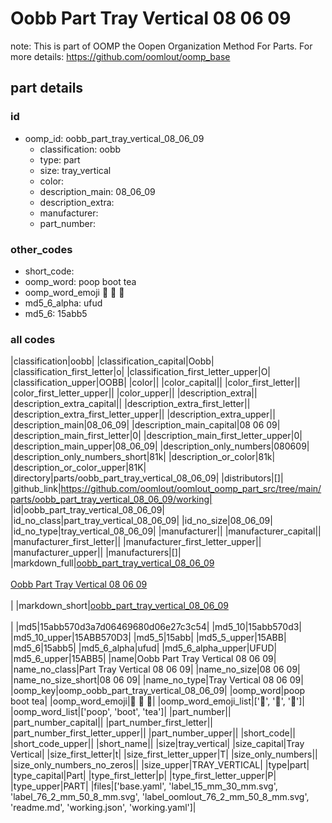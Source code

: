 # Oobb Part Tray Vertical 08 06 09  

note: This is part of OOMP the Oopen Organization Method For Parts. For more details: https://github.com/oomlout/oomp_base

##  part details





### id
* oomp_id: oobb_part_tray_vertical_08_06_09
  * classification: oobb
  * type: part
  * size: tray_vertical
  * color: 
  * description_main: 08_06_09
  * description_extra: 
  * manufacturer: 
  * part_number: 

### other_codes
* short_code: 
* oomp_word: poop boot tea
* oomp_word_emoji :poop: :boot: :tea:
* md5_6_alpha: ufud
* md5_6: 15abb5

### all codes 
|classification|oobb|
|classification_capital|Oobb|
|classification_first_letter|o|
|classification_first_letter_upper|O|
|classification_upper|OOBB|
|color||
|color_capital||
|color_first_letter||
|color_first_letter_upper||
|color_upper||
|description_extra||
|description_extra_capital||
|description_extra_first_letter||
|description_extra_first_letter_upper||
|description_extra_upper||
|description_main|08_06_09|
|description_main_capital|08 06 09|
|description_main_first_letter|0|
|description_main_first_letter_upper|0|
|description_main_upper|08_06_09|
|description_only_numbers|080609|
|description_only_numbers_short|81k|
|description_or_color|81k|
|description_or_color_upper|81K|
|directory|parts/oobb_part_tray_vertical_08_06_09|
|distributors|[]|
|github_link|https://github.com/oomlout/oomlout_oomp_part_src/tree/main/parts/oobb_part_tray_vertical_08_06_09/working|
|id|oobb_part_tray_vertical_08_06_09|
|id_no_class|part_tray_vertical_08_06_09|
|id_no_size|08_06_09|
|id_no_type|tray_vertical_08_06_09|
|manufacturer||
|manufacturer_capital||
|manufacturer_first_letter||
|manufacturer_first_letter_upper||
|manufacturer_upper||
|manufacturers|[]|
|markdown_full|[oobb_part_tray_vertical_08_06_09](https://github.com/oomlout/oomlout_oomp_part_src/tree/main/parts/oobb_part_tray_vertical_08_06_09/working)<br>[](https://github.com/oomlout/oomlout_oomp_part_src/tree/main/parts/oobb_part_tray_vertical_08_06_09/working)<br>[Oobb Part Tray Vertical 08 06 09](https://github.com/oomlout/oomlout_oomp_part_src/tree/main/parts/oobb_part_tray_vertical_08_06_09/working)<br><br>|
|markdown_short|[oobb_part_tray_vertical_08_06_09](https://github.com/oomlout/oomlout_oomp_part_src/tree/main/parts/oobb_part_tray_vertical_08_06_09/working)<br><br>|
|md5|15abb570d3a7d06469680d06e27c3c54|
|md5_10|15abb570d3|
|md5_10_upper|15ABB570D3|
|md5_5|15abb|
|md5_5_upper|15ABB|
|md5_6|15abb5|
|md5_6_alpha|ufud|
|md5_6_alpha_upper|UFUD|
|md5_6_upper|15ABB5|
|name|Oobb Part Tray Vertical 08 06 09|
|name_no_class|Part Tray Vertical 08 06 09|
|name_no_size|08 06 09|
|name_no_size_short|08 06 09|
|name_no_type|Tray Vertical 08 06 09|
|oomp_key|oomp_oobb_part_tray_vertical_08_06_09|
|oomp_word|poop boot tea|
|oomp_word_emoji|:poop: :boot: :tea:|
|oomp_word_emoji_list|[':poop:', ':boot:', ':tea:']|
|oomp_word_list|['poop', 'boot', 'tea']|
|part_number||
|part_number_capital||
|part_number_first_letter||
|part_number_first_letter_upper||
|part_number_upper||
|short_code||
|short_code_upper||
|short_name||
|size|tray_vertical|
|size_capital|Tray Vertical|
|size_first_letter|t|
|size_first_letter_upper|T|
|size_only_numbers||
|size_only_numbers_no_zeros||
|size_upper|TRAY_VERTICAL|
|type|part|
|type_capital|Part|
|type_first_letter|p|
|type_first_letter_upper|P|
|type_upper|PART|
|files|['base.yaml', 'label_15_mm_30_mm.svg', 'label_76_2_mm_50_8_mm.svg', 'label_oomlout_76_2_mm_50_8_mm.svg', 'readme.md', 'working.json', 'working.yaml']|
